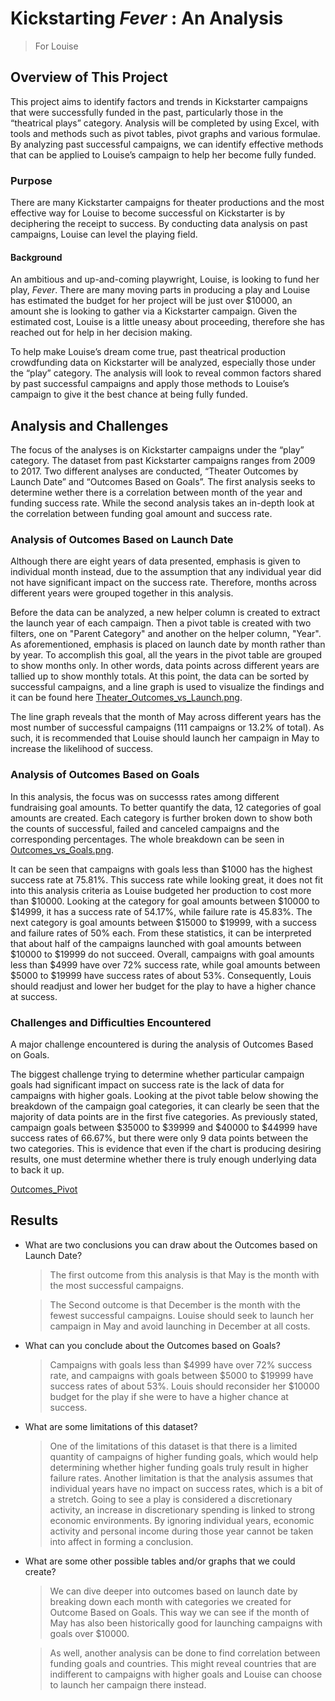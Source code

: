 # Kickstarting *Fever* : An Analysis
>  For Louise


## Overview of This Project 
   This project aims to identify factors and trends in Kickstarter campaigns that were successfully funded in the past, particularly those in the “theatrical plays” category. Analysis will be completed by using Excel, with tools and methods such as pivot tables, pivot graphs and various formulae. By analyzing past successful campaigns, we can identify effective methods that can be applied to Louise’s campaign to help her become fully funded.
<br/>  
   
### Purpose
   There are many Kickstarter campaigns for theater productions and the most effective way for Louise to become successful on Kickstarter is by deciphering the receipt to success. By conducting data analysis on past campaigns, Louise can level the playing field. 
<br/>  
   
#### Background
   An ambitious and up-and-coming playwright, Louise, is looking to fund her play, *Fever*. There are many moving parts in producing a play and Louise has estimated the budget for her project will be just over $10000, an amount she is looking to gather via a Kickstarter campaign. Given the estimated cost, Louise is a little uneasy about proceeding, therefore she has reached out for help in her decision making. 
   
   To help make Louise’s dream come true, past theatrical production crowdfunding data on Kickstarter will be analyzed, especially those under the “play” category. The analysis will look to reveal common factors shared by past successful campaigns and apply those methods to Louise’s campaign to give it the best chance at being fully funded. 
<br/>
 
## Analysis and Challenges
   The focus of the analyses is on Kickstarter campaigns under the “play” category. The dataset from past Kickstarter campaigns ranges from 2009 to 2017. Two different analyses are conducted, “Theater Outcomes by Launch Date” and “Outcomes Based on Goals”. The first analysis seeks to determine wether there is a correlation between month of the year and funding success rate. While the second analysis takes an in-depth look at the correlation between funding goal amount and success rate. 
<br/>

### Analysis of Outcomes Based on Launch Date
   Although there are eight years of data presented, emphasis is given to individual month instead, due to the assumption that any individual year did not have significant impact on the success rate. Therefore, months across different years were grouped together in this analysis. 
   
   Before the data can be analyzed, a new helper column is created to extract the launch year of each campaign. Then a pivot table is created with two filters, one on "Parent Category" and another on the helper column, "Year". As aforementioned, emphasis is placed on launch date by month rather than by year. To accomplish this goal, all the years in the pivot table are grouped to show months only. In other words, data points across different years are tallied up to show monthly totals. At this point, the data can be sorted by successful campaigns, and a line graph is used to visualize the findings and it can be found here [Theater_Outcomes_vs_Launch.png](https://github.com/donovancai/Kickstarter-analysis/blob/main/Resources/Theater_Outcomes_vs_Launch.png). 
   
   The line graph reveals that the month of May across different years has the most number of successful campaigns (111 campaigns or 13.2% of total). As such, it is recommended that Louise should launch her campaign in May to increase the likelihood of success.
<br/>

### Analysis of Outcomes Based on Goals
   In this analysis, the focus was on successs rates among different fundraising goal amounts. To better quantify the data, 12 categories of goal amounts are created. Each category is further broken down to show both the counts of successful, failed and canceled campaigns and the corresponding percentages.  The whole breakdown can be seen in [Outcomes_vs_Goals.png](https://github.com/donovancai/Kickstarter-analysis/blob/main/Resources/Outcomes_vs_Goals.png).
   
   It can be seen that campaigns with goals less than $1000 has the highest success rate at 75.81%. This success rate while looking great, it does not fit into this analysis criteria as Louise budgeted her production to cost more than $10000. Looking at the category for goal amounts between $10000 to $14999, it has a success rate of 54.17%, while failure rate is 45.83%. The next category is goal amounts between $15000 to $19999, with a success and failure rates of 50% each. From these statistics, it can be interpreted that about half of the campaigns launched with goal amounts between $10000 to $19999 do not succeed. Overall, campaigns with goal amounts less than $4999 have over 72% success rate, while goal amounts between $5000 to $19999 have success rates of about 53%. Consequently, Louis should readjust and lower her budget for the play to have a higher chance at success.
<br/>

### Challenges and Difficulties Encountered
   A major challenge encountered is during the analysis of Outcomes Based on Goals. 
   
   
   The biggest challenge trying to determine whether particular campaign goals had significant impact on success rate is the lack of data for campaigns with higher goals. Looking at the pivot table below showing the breakdown of the campaign goal categories, it can clearly be seen that the majority of data points are in the first five categories. As previously stated, campaign goals between $35000 to $39999 and $40000 to $44999 have success rates of 66.67%, but there were only 9 data points between the two categories. This is evidence that even if the chart is producing desiring results, one must determine whether there is truly enough underlying data to back it up. 

[Outcomes_Pivot](https://github.com/donovancai/Kickstarter-analysis/blob/main/Resources/Outcome_vs_Goals_Pivot.PNG)


## Results

- What are two conclusions you can draw about the Outcomes based on Launch Date?
   > The first outcome from this analysis is that May is the month with the most successful campaigns. 
   
   > The Second outcome is that December is the month with the fewest successful campaigns. Louise should seek to launch her campaign in May and avoid launching in December at all costs. 

- What can you conclude about the Outcomes based on Goals?
   > Campaigns with goals less than $4999 have over 72% success rate, and campaigns with goals between $5000 to $19999 have success rates of about 53%. Louis should reconsider her $10000 budget for the play if she were to have a higher chance at success. 

- What are some limitations of this dataset?
   > One of the limitations of this dataset is that there is a limited quantity of campaigns of higher funding goals, which would help determining whether higher funding goals truly result in higher failure rates. Another limitation is that the analysis assumes that individual years have no impact on success rates, which is a bit of a stretch. Going to see a play is considered a discretionary activity, an increase in discretionary spending is linked to strong economic environments. By ignoring individual years, economic activity and personal income during those year cannot be taken into affect in forming a conclusion. 

- What are some other possible tables and/or graphs that we could create?
   > We can dive deeper into outcomes based on launch date by breaking down each month with categories we created for Outcome Based on Goals. This way we can see if the month of May has also been historically good for launching campaigns with goals over $10000. 
   
   > As well, another analysis can be done to find correlation between funding goals and countries. This might reveal countries that are indifferent to campaigns with higher goals and Louise can choose to launch her campaign there instead. 

